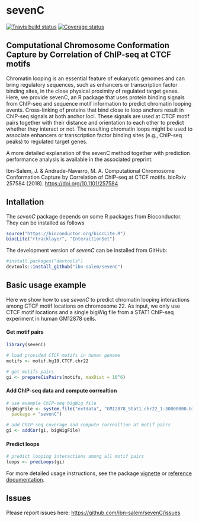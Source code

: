 # sevenC

[![Travis build status](https://travis-ci.org/ibn-salem/sevenC.svg?branch=master)](https://travis-ci.org/ibn-salem/sevenC)
 [![Coverage status](https://codecov.io/gh/ibn-salem/sevenC/branch/master/graph/badge.svg)](https://codecov.io/github/ibn-salem/sevenC?branch=master)

## Computational Chromosome Conformation Capture by Correlation of ChIP-seq at CTCF motifs

Chromatin looping is an essential feature of eukaryotic genomes and can bring
regulatory sequences, such as enhancers or transcription factor binding sites,
in the close physical proximity of regulated target genes. Here, we provide
sevenC, an R package that uses protein binding signals from ChIP-seq and
sequence motif information to predict chromatin looping events. Cross-linking of
proteins that bind close to loop anchors result in ChIP-seq signals at both
anchor loci. These signals are used at CTCF  motif pairs together with their
distance and orientation to each other to predict whether they interact or not.
The resulting chromatin loops might be used to associate enhancers or
transcription factor binding sites (e.g., ChIP-seq peaks) to regulated target
genes.

A more detailed explanation of the sevenC method together with prediction
performance analysis is available in the associated preprint:

Ibn-Salem, J. & Andrade-Navarro, M. A. Computational Chromosome Conformation
Capture by Correlation of ChIP-seq at CTCF motifs. bioRxiv 257584 (2018).
https://doi.org/10.1101/257584

## Intallation

The *sevenC* package depends on some R packages from Bioconductor. They can be 
installed as follows

```R
source("https://bioconductor.org/biocLite.R")
biocLite("rtracklayer", "InteractionSet")
```

The development version of *sevenC* can be installed from GitHub:

```R
#install.packages("devtools")
devtools::install_github("ibn-salem/sevenC")
```

## Basic usage example
Here we show how to use *sevenC* to predict chromatin looping interactions among
CTCF motif locations on chromosome 22. As input, we only use CTCF motif
locations and a single bigWig file from a STAT1 ChIP-seq experiment in human
GM12878 cells.

#### Get motif pairs
```R
library(sevenC)

# load provided CTCF motifs in human genome
motifs <- motif.hg19.CTCF.chr22

# get motifs pairs
gi <- prepareCisPairs(motifs, maxDist = 10^6)
```

#### Add ChIP-seq data and compute correaltion

```R
# use example ChIP-seq bigWig file
bigWigFile <- system.file("extdata", "GM12878_Stat1.chr22_1-30000000.bigWig", 
  package = "sevenC")

# add ChIP-seq coverage and compute correaltion at motif pairs
gi <- addCor(gi, bigWigFile)
```

####  Predict loops

```R
# predict looping interactions among all motif pairs
loops <- predLoops(gi)
```

For more detailed usage instructions, see the package 
[vignette](https://ibn-salem.github.io/sevenC/articles/sevenC.html) or 
[reference documentation](https://ibn-salem.github.io/sevenC/reference/index.html).


## Issues
Please report issues here: https://github.com/ibn-salem/sevenC/issues
